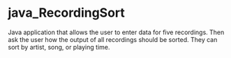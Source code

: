 # java_RecordingSort
Java application that allows the user to enter data for five recordings. Then ask the user how the output of all recordings should be sorted. They can sort by artist, song, or playing time.
